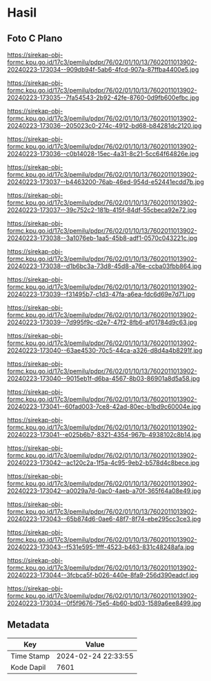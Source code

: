 # Hasil

## Foto C Plano

https://sirekap-obj-formc.kpu.go.id/17c3/pemilu/pdpr/76/02/01/10/13/7602011013902-20240223-173034--909db94f-5ab6-4fcd-907a-87ffba4400e5.jpg

https://sirekap-obj-formc.kpu.go.id/17c3/pemilu/pdpr/76/02/01/10/13/7602011013902-20240223-173035--7fa54543-2b92-42fe-8760-0d9fb600efbc.jpg

https://sirekap-obj-formc.kpu.go.id/17c3/pemilu/pdpr/76/02/01/10/13/7602011013902-20240223-173036--205023c0-274c-4912-bd68-b84281dc2120.jpg

https://sirekap-obj-formc.kpu.go.id/17c3/pemilu/pdpr/76/02/01/10/13/7602011013902-20240223-173036--c0b14028-15ec-4a31-8c21-5cc64f64826e.jpg

https://sirekap-obj-formc.kpu.go.id/17c3/pemilu/pdpr/76/02/01/10/13/7602011013902-20240223-173037--b4463200-76ab-46ed-954d-e52441ecdd7b.jpg

https://sirekap-obj-formc.kpu.go.id/17c3/pemilu/pdpr/76/02/01/10/13/7602011013902-20240223-173037--39c752c2-181b-415f-84df-55cbeca92e72.jpg

https://sirekap-obj-formc.kpu.go.id/17c3/pemilu/pdpr/76/02/01/10/13/7602011013902-20240223-173038--3a1076eb-1aa5-45b8-adf1-0570c043221c.jpg

https://sirekap-obj-formc.kpu.go.id/17c3/pemilu/pdpr/76/02/01/10/13/7602011013902-20240223-173038--d1b6bc3a-73d8-45d8-a76e-ccba03fbb864.jpg

https://sirekap-obj-formc.kpu.go.id/17c3/pemilu/pdpr/76/02/01/10/13/7602011013902-20240223-173039--f31495b7-c1d3-47fa-a6ea-fdc6d69e7d71.jpg

https://sirekap-obj-formc.kpu.go.id/17c3/pemilu/pdpr/76/02/01/10/13/7602011013902-20240223-173039--7d995f9c-d2e7-47f2-8fb6-af01784d9c63.jpg

https://sirekap-obj-formc.kpu.go.id/17c3/pemilu/pdpr/76/02/01/10/13/7602011013902-20240223-173040--63ae4530-70c5-44ca-a326-d8d4a4b8291f.jpg

https://sirekap-obj-formc.kpu.go.id/17c3/pemilu/pdpr/76/02/01/10/13/7602011013902-20240223-173040--9015eb1f-d6ba-4567-8b03-86901a8d5a58.jpg

https://sirekap-obj-formc.kpu.go.id/17c3/pemilu/pdpr/76/02/01/10/13/7602011013902-20240223-173041--60fad003-7ce8-42ad-80ec-b1bd9c60004e.jpg

https://sirekap-obj-formc.kpu.go.id/17c3/pemilu/pdpr/76/02/01/10/13/7602011013902-20240223-173041--e025b6b7-8321-4354-967b-4938102c8b14.jpg

https://sirekap-obj-formc.kpu.go.id/17c3/pemilu/pdpr/76/02/01/10/13/7602011013902-20240223-173042--ac120c2a-1f5a-4c95-9eb2-b578d4c8bece.jpg

https://sirekap-obj-formc.kpu.go.id/17c3/pemilu/pdpr/76/02/01/10/13/7602011013902-20240223-173042--a0029a7d-0ac0-4aeb-a70f-365f64a08e49.jpg

https://sirekap-obj-formc.kpu.go.id/17c3/pemilu/pdpr/76/02/01/10/13/7602011013902-20240223-173043--65b874d6-0ae6-48f7-8f74-ebe295cc3ce3.jpg

https://sirekap-obj-formc.kpu.go.id/17c3/pemilu/pdpr/76/02/01/10/13/7602011013902-20240223-173043--f531e595-1fff-4523-b463-831c48248afa.jpg

https://sirekap-obj-formc.kpu.go.id/17c3/pemilu/pdpr/76/02/01/10/13/7602011013902-20240223-173044--3fcbca5f-b026-440e-8fa9-256d390eadcf.jpg

https://sirekap-obj-formc.kpu.go.id/17c3/pemilu/pdpr/76/02/01/10/13/7602011013902-20240223-173034--0f5f9676-75e5-4b60-bd03-1589a6ee8499.jpg


## Metadata

| Key        | Value               |
| ---------- | ------------------- |
| Time Stamp | 2024-02-24 22:33:55 |
| Kode Dapil | 7601                |




